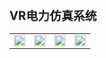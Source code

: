 <table border="0">
  <tr>
    <h2>VR电力仿真系统</h2>
    <td width="25%">
      <img src="VR电力系统/01.jpg" width="100%">      
    </td>
    <td width="25%">
      <img src="VR电力系统/02.jpg" width="100%">      
    </td>
    <td width="25%">
      <img src="VR电力系统/03.jpg" width="100%">      
    </td>
    <td width="25%">
      <img src="VR电力系统/04.jpg" width="100%">      
    </td>
  </tr>
</table>
